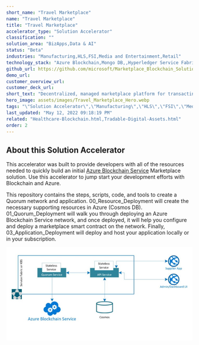 ```yaml
---
short_name: "Travel Marketplace"
name: "Travel Marketplace"
title: "Travel Marketplace"
accelerator_type: "Solution Accelerator"
classification: ""
solution_area: "BizApps,Data & AI"
status: "Beta"
industries: "Manufacturing,HLS,FSI,Media and Entertainment,Retail"
technology_stack: "Azure Blockchain,Mongo DB,,Hyperledger Service Fabric,Visual Studio"
github_url: https://github.com/microsoft/Marketplace_Blockchain_Solution_Accelerator
demo_url: 
customer_overview_url: 
customer_deck_url: 
short_text: "Decentralized, managed marketplace platform for transacting between multiple individuals or organizations."
hero_image: assets/images/Travel_Marketplace_Hero.webp
tags: "\"Solution Accelerator\",\"Manufacturing\",\"HLS\",\"FSI\",\"Media and Entertainment\",\"Retail\",\"Azure Blockchain\",\"Mongo DB,\",\"Hyperledger Service Fabric\",\"Visual Studio\",\"BizApps\",\"Data & AI\""
last_updated: "May 12, 2022 09:18:19 PM"
related: "Healthcare-Blockchain.html,Tradable-Digital-Assets.html"
order: 2
---
```

## About this Solution Accelerator

This accelerator was built to provide developers with all of the resources needed to quickly build an initial [Azure Blockchain Service](https://azure.microsoft.com/en-us/services/blockchain-service/) Marketplace solution. Use this accelerator to jump start your development efforts with Blockchain and Azure.

This repository contains the steps, scripts, code, and tools to create a Quorum network and application. 00_Resource_Deployment will create the necessary supporting resources in Azure (Cosmos DB). 01_Quorum_Deployment will walk you through deploying an Azure Blockchain Service network, and once deployed, it will help you configure and deploy a marketplace smart contract on the network. Finally, 03_Application_Deployment will deploy and host your application locally or in your subscription.

![Architecture](../assets/images/TMarchitecture.jpg)
